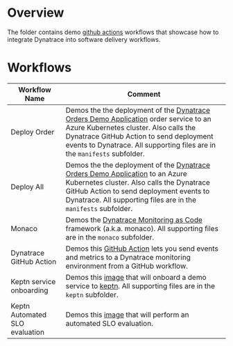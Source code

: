 # Overview 

The folder contains demo [github actions](https://github.com/features/actions) workflows that showcase how to integrate Dynatrace into software delivery workflows.

# Workflows

| Workflow Name | Comment |
| ------------------- | -------- |
| Deploy Order | Demos the the deployment of the [Dynatrace Orders Demo Application](https://github.com/dt-orders/overview) order service to an Azure Kubernetes cluster. Also calls the Dynatrace GitHub Action to send deployment events to Dynatrace. All supporting files are in the `manifests` subfolder. |
| Deploy All | Demos the the deployment of the [Dynatrace Orders Demo Application](https://github.com/dt-orders/overview) to an Azure Kubernetes cluster.  Also calls the Dynatrace GitHub Action to send deployment events to Dynatrace. All supporting files are in the `manifests` subfolder. |
| Monaco | Demos the [Dynatrace Monitoring as Code](https://github.com/dynatrace-oss/dynatrace-monitoring-as-code) framework (a.k.a. monaco).  All supporting files are in the `monaco` subfolder. |
| Dynatrace GitHub Action | Demos this [GitHub Action](https://github.com/marketplace/actions/dynatraceaction) lets you send events and metrics to a Dynatrace monitoring environment from a GitHub workflow. | 
| Keptn service onboarding | Demos this [image](https://github.com/keptn-sandbox/keptn-quality-gate-bash) that will onboard a demo service to [keptn](https://www.keptn.sh). All supporting files are in the `keptn` subfolder.|
| Keptn Automated SLO evaluation | Demos this [image](https://github.com/keptn-sandbox/keptn-quality-gate-bash) that will perform an automated SLO evaluation.   |

